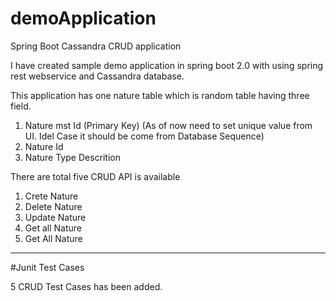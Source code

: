# demoApplication
Spring Boot Cassandra CRUD application

I have created sample demo application in spring boot 2.0 with using spring rest webservice and Cassandra database.

This application has one nature table which is random table having three field.

1) Nature mst Id (Primary Key) (As of now need to set unique value from UI. Idel Case it should be come from Database Sequence)
2) Nature Id
3) Nature Type Descrition

There are total five CRUD API is available 

1) Crete Nature
2) Delete Nature
3) Update Nature
4) Get all Nature
5) Get All Nature


----
#Junit Test Cases

5 CRUD Test Cases has been added.
